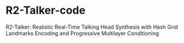 # R2-Talker-code
R2-Talker: Realistic Real-Time Talking Head Synthesis with Hash Grid Landmarks Encoding and Progressive Multilayer Conditioning
